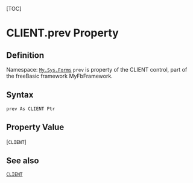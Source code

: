 [TOC]
# CLIENT.prev Property

## Definition
Namespace: [`My.Sys.Forms`](My.Sys.Forms.md)
`prev` is property of the CLIENT control, part of the freeBasic framework MyFbFramework.
## Syntax
```freeBasic
prev As CLIENT Ptr
```
## Property Value
[`CLIENT`]
## See also
[`CLIENT`](CLIENT.md)
